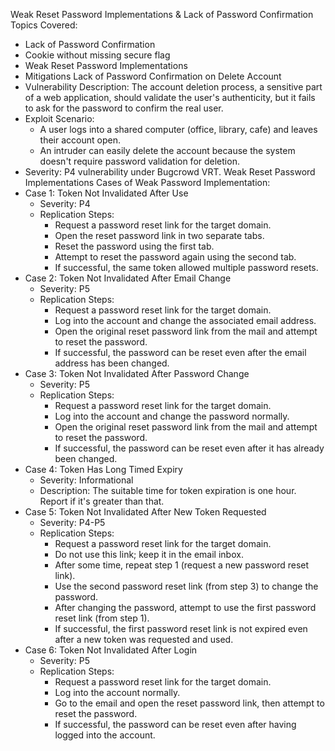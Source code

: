 Weak Reset Password Implementations & Lack of Password Confirmation
Topics Covered:
 * Lack of Password Confirmation
 * Cookie without missing secure flag
 * Weak Reset Password Implementations
 * Mitigations
Lack of Password Confirmation on Delete Account
 * Vulnerability Description: The account deletion process, a sensitive part of a web application, should validate the user's authenticity, but it fails to ask for the password to confirm the real user.
 * Exploit Scenario:
   * A user logs into a shared computer (office, library, cafe) and leaves their account open.
   * An intruder can easily delete the account because the system doesn't require password validation for deletion.
 * Severity: P4 vulnerability under Bugcrowd VRT.
Weak Reset Password Implementations
Cases of Weak Password Implementation:
 * Case 1: Token Not Invalidated After Use
   * Severity: P4
   * Replication Steps:
     * Request a password reset link for the target domain.
     * Open the reset password link in two separate tabs.
     * Reset the password using the first tab.
     * Attempt to reset the password again using the second tab.
     * If successful, the same token allowed multiple password resets.
 * Case 2: Token Not Invalidated After Email Change
   * Severity: P5
   * Replication Steps:
     * Request a password reset link for the target domain.
     * Log into the account and change the associated email address.
     * Open the original reset password link from the mail and attempt to reset the password.
     * If successful, the password can be reset even after the email address has been changed.
 * Case 3: Token Not Invalidated After Password Change
   * Severity: P5
   * Replication Steps:
     * Request a password reset link for the target domain.
     * Log into the account and change the password normally.
     * Open the original reset password link from the mail and attempt to reset the password.
     * If successful, the password can be reset even after it has already been changed.
 * Case 4: Token Has Long Timed Expiry
   * Severity: Informational
   * Description: The suitable time for token expiration is one hour. Report if it's greater than that.
 * Case 5: Token Not Invalidated After New Token Requested
   * Severity: P4-P5
   * Replication Steps:
     * Request a password reset link for the target domain.
     * Do not use this link; keep it in the email inbox.
     * After some time, repeat step 1 (request a new password reset link).
     * Use the second password reset link (from step 3) to change the password.
     * After changing the password, attempt to use the first password reset link (from step 1).
     * If successful, the first password reset link is not expired even after a new token was requested and used.
 * Case 6: Token Not Invalidated After Login
   * Severity: P5
   * Replication Steps:
     * Request a password reset link for the target domain.
     * Log into the account normally.
     * Go to the email and open the reset password link, then attempt to reset the password.
     * If successful, the password can be reset even after having logged into the account.
